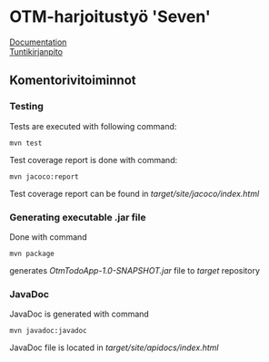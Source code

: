 # OTM-harjoitustyö 'Seven'
[Documentation](https://github.com/kettroni/otm-harjoitustyo/tree/master/'Seven'/Documentation)  
[Tuntikirjanpito](https://github.com/kettroni/otm-harjoitustyo/blob/master/'Seven'/Documentation/tuntikirjanpito.md)
## Komentorivitoiminnot

### Testing

Tests are executed with following command:

```
mvn test
```

Test coverage report is done with command:

```
mvn jacoco:report
```

Test coverage report can be found in _target/site/jacoco/index.html_

### Generating executable .jar file 

Done with command

```
mvn package
```

generates _OtmTodoApp-1.0-SNAPSHOT.jar_ file to _target_ repository

### JavaDoc

JavaDoc is generated with command

```
mvn javadoc:javadoc
```

JavaDoc file is located in _target/site/apidocs/index.html_
